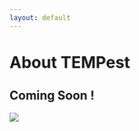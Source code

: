 ```yaml
---
layout: default
---
```


# [](#header-4)About TEMPest
<!-- It is written in go, uses cobra, viper, blabla bla -->

## Coming Soon !
<img class="working-img" src="https://upload.wikimedia.org/wikipedia/commons/7/71/Corporate_Woman_Working_at_her_Desk_GIF_Animation_Loop.gif" width="auto" height="auto">
